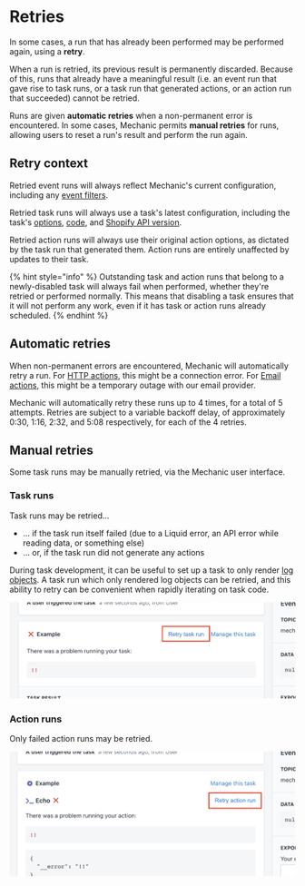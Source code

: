 # Retries

In some cases, a run that has already been performed may be performed again, using a **retry**.

When a run is retried, its previous result is permanently discarded. Because of this, runs that already have a meaningful result \(i.e. an event run that gave rise to task runs, or a task run that generated actions, or an action run that succeeded\) cannot be retried.

Runs are given **automatic retries** when a non-permanent error is encountered. In some cases, Mechanic permits **manual retries** for runs, allowing users to reset a run's result and perform the run again.

## Retry context

Retried event runs will always reflect Mechanic's current configuration, including any [event filters](../../platform/events/filters.md).

Retried task runs will always use a task's latest configuration, including the task's [options](../tasks/options/), [code](../tasks/code/), and [Shopify API version](../tasks/shopify-api-version.md).

Retried action runs will always use their original action options, as dictated by the task run that generated them. Action runs are entirely unaffected by updates to their task.

{% hint style="info" %}
Outstanding task and action runs that belong to a newly-disabled task will always fail when performed, whether they're retried or performed normally. This means that disabling a task ensures that it will not perform any work, even if it has task or action runs already scheduled.
{% endhint %}

## Automatic retries

When non-permanent errors are encountered, Mechanic will automatically retry a run. For [HTTP actions](../actions/http.md), this might be a connection error. For [Email actions](../actions/email.md), this might be a temporary outage with our email provider.

Mechanic will automatically retry these runs up to 4 times, for a total of 5 attempts. Retries are subject to a variable backoff delay, of approximately 0:30, 1:16, 2:32, and 5:08 respectively, for each of the 4 retries.

## Manual retries

Some task runs may be manually retried, via the Mechanic user interface.

### Task runs

Task runs may be retried...

* ... if the task run itself failed \(due to a Liquid error, an API error while reading data, or something else\)
* ... or, if the task run did not generate any actions

During task development, it can be useful to set up a task to only render [log objects](../tasks/code/log-objects.md). A task run which only rendered log objects can be retried, and this ability to retry can be convenient when rapidly iterating on task code.

![](../../.gitbook/assets/screen-shot-2021-06-05-at-11.24.20-am.png)

### Action runs

Only failed action runs may be retried.

![](../../.gitbook/assets/screen-shot-2021-06-05-at-11.25.10-am.png)

